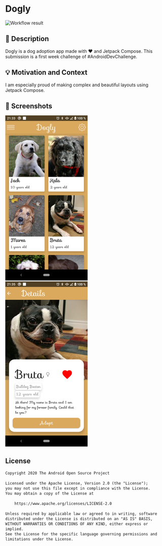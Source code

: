# Dogly

![Workflow result](https://github.com/mamorenoa/challenge-compose-week1/workflows/Check/badge.svg)

## :scroll: Description

Dogly is a dog adoption app made with :heart:  and Jetpack Compose. 
This submission is a first week challenge of #AndroidDevChallenge.

## :bulb: Motivation and Context

I am especially proud of making complex and beautiful layouts using Jetpack Compose.

## :camera_flash: Screenshots

<img src="/results/screenshot_1.png" width="260">&emsp;<img src="/results/screenshot_2.png" width="260">

## License
```
Copyright 2020 The Android Open Source Project

Licensed under the Apache License, Version 2.0 (the "License");
you may not use this file except in compliance with the License.
You may obtain a copy of the License at

    https://www.apache.org/licenses/LICENSE-2.0

Unless required by applicable law or agreed to in writing, software
distributed under the License is distributed on an "AS IS" BASIS,
WITHOUT WARRANTIES OR CONDITIONS OF ANY KIND, either express or implied.
See the License for the specific language governing permissions and
limitations under the License.
```